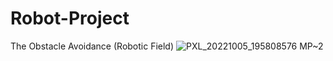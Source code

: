 # Robot-Project
The Obstacle Avoidance
(Robotic Field)
![PXL_20221005_195808576 MP~2](https://github.com/user-attachments/assets/95ac4a14-8fa2-4907-8056-60761695a003)
